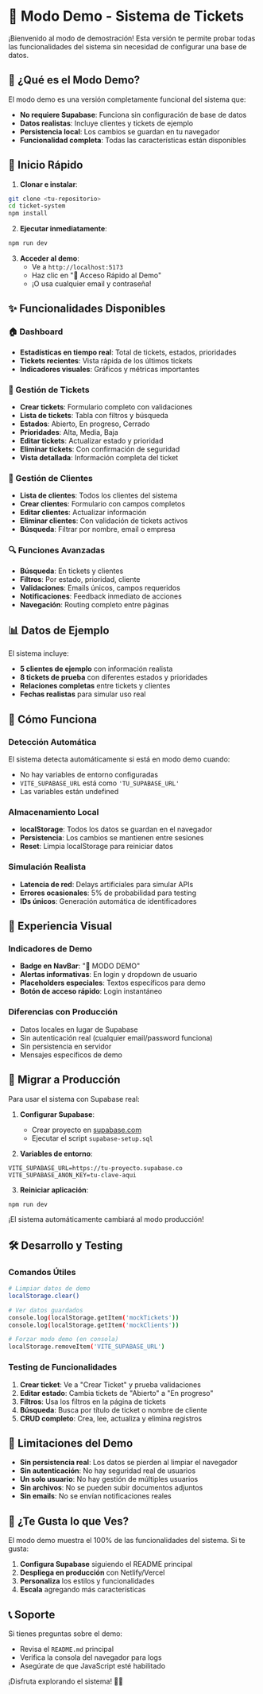 # 🚀 Modo Demo - Sistema de Tickets

¡Bienvenido al modo de demostración! Esta versión te permite probar todas las funcionalidades del sistema sin necesidad de configurar una base de datos.

## 🎯 ¿Qué es el Modo Demo?

El modo demo es una versión completamente funcional del sistema que:
- **No requiere Supabase**: Funciona sin configuración de base de datos
- **Datos realistas**: Incluye clientes y tickets de ejemplo
- **Persistencia local**: Los cambios se guardan en tu navegador
- **Funcionalidad completa**: Todas las características están disponibles

## 🚀 Inicio Rápido

1. **Clonar e instalar**:
```bash
git clone <tu-repositorio>
cd ticket-system
npm install
```

2. **Ejecutar inmediatamente**:
```bash
npm run dev
```

3. **Acceder al demo**:
   - Ve a `http://localhost:5173`
   - Haz clic en "🚀 Acceso Rápido al Demo"
   - ¡O usa cualquier email y contraseña!

## ✨ Funcionalidades Disponibles

### 🏠 Dashboard
- **Estadísticas en tiempo real**: Total de tickets, estados, prioridades
- **Tickets recientes**: Vista rápida de los últimos tickets
- **Indicadores visuales**: Gráficos y métricas importantes

### 🎫 Gestión de Tickets
- **Crear tickets**: Formulario completo con validaciones
- **Lista de tickets**: Tabla con filtros y búsqueda
- **Estados**: Abierto, En progreso, Cerrado
- **Prioridades**: Alta, Media, Baja
- **Editar tickets**: Actualizar estado y prioridad
- **Eliminar tickets**: Con confirmación de seguridad
- **Vista detallada**: Información completa del ticket

### 👥 Gestión de Clientes
- **Lista de clientes**: Todos los clientes del sistema
- **Crear clientes**: Formulario con campos completos
- **Editar clientes**: Actualizar información
- **Eliminar clientes**: Con validación de tickets activos
- **Búsqueda**: Filtrar por nombre, email o empresa

### 🔍 Funciones Avanzadas
- **Búsqueda**: En tickets y clientes
- **Filtros**: Por estado, prioridad, cliente
- **Validaciones**: Emails únicos, campos requeridos
- **Notificaciones**: Feedback inmediato de acciones
- **Navegación**: Routing completo entre páginas

## 📊 Datos de Ejemplo

El sistema incluye:
- **5 clientes de ejemplo** con información realista
- **8 tickets de prueba** con diferentes estados y prioridades
- **Relaciones completas** entre tickets y clientes
- **Fechas realistas** para simular uso real

## 🔧 Cómo Funciona

### Detección Automática
El sistema detecta automáticamente si está en modo demo cuando:
- No hay variables de entorno configuradas
- `VITE_SUPABASE_URL` está como `'TU_SUPABASE_URL'`
- Las variables están undefined

### Almacenamiento Local
- **localStorage**: Todos los datos se guardan en el navegador
- **Persistencia**: Los cambios se mantienen entre sesiones
- **Reset**: Limpia localStorage para reiniciar datos

### Simulación Realista
- **Latencia de red**: Delays artificiales para simular APIs
- **Errores ocasionales**: 5% de probabilidad para testing
- **IDs únicos**: Generación automática de identificadores

## 🎨 Experiencia Visual

### Indicadores de Demo
- **Badge en NavBar**: "🚀 MODO DEMO"
- **Alertas informativas**: En login y dropdown de usuario
- **Placeholders especiales**: Textos específicos para demo
- **Botón de acceso rápido**: Login instantáneo

### Diferencias con Producción
- Datos locales en lugar de Supabase
- Sin autenticación real (cualquier email/password funciona)
- Sin persistencia en servidor
- Mensajes específicos de demo

## 🔄 Migrar a Producción

Para usar el sistema con Supabase real:

1. **Configurar Supabase**:
   - Crear proyecto en [supabase.com](https://app.supabase.com)
   - Ejecutar el script `supabase-setup.sql`

2. **Variables de entorno**:
```env
VITE_SUPABASE_URL=https://tu-proyecto.supabase.co
VITE_SUPABASE_ANON_KEY=tu-clave-aqui
```

3. **Reiniciar aplicación**:
```bash
npm run dev
```

¡El sistema automáticamente cambiará al modo producción!

## 🛠️ Desarrollo y Testing

### Comandos Útiles
```bash
# Limpiar datos de demo
localStorage.clear()

# Ver datos guardados
console.log(localStorage.getItem('mockTickets'))
console.log(localStorage.getItem('mockClients'))

# Forzar modo demo (en consola)
localStorage.removeItem('VITE_SUPABASE_URL')
```

### Testing de Funcionalidades
1. **Crear ticket**: Ve a "Crear Ticket" y prueba validaciones
2. **Editar estado**: Cambia tickets de "Abierto" a "En progreso"
3. **Filtros**: Usa los filtros en la página de tickets
4. **Búsqueda**: Busca por título de ticket o nombre de cliente
5. **CRUD completo**: Crea, lee, actualiza y elimina registros

## 🚨 Limitaciones del Demo

- **Sin persistencia real**: Los datos se pierden al limpiar el navegador
- **Sin autenticación**: No hay seguridad real de usuarios
- **Un solo usuario**: No hay gestión de múltiples usuarios
- **Sin archivos**: No se pueden subir documentos adjuntos
- **Sin emails**: No se envían notificaciones reales

## 🎉 ¿Te Gusta lo que Ves?

El modo demo muestra el 100% de las funcionalidades del sistema. Si te gusta:

1. **Configura Supabase** siguiendo el README principal
2. **Despliega en producción** con Netlify/Vercel
3. **Personaliza** los estilos y funcionalidades
4. **Escala** agregando más características

## 📞 Soporte

Si tienes preguntas sobre el demo:
- Revisa el `README.md` principal
- Verifica la consola del navegador para logs
- Asegúrate de que JavaScript esté habilitado

¡Disfruta explorando el sistema! 🎫✨ 
